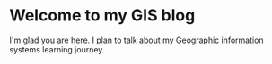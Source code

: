 # Welcome to my GIS blog

I'm glad you are here. I plan to talk about my Geographic information systems learning journey.
